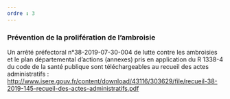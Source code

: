```yaml
---
ordre : 3
---
```

### Prévention de la prolifération de l’ambroisie

Un arrêté préfectoral n°38-2019-07-30-004 de lutte contre les ambroisies et le plan départemental d’actions (annexes) pris en application du R 1338-4 du code de la santé publique  sont  téléchargeables au recueil des actes administratifs : 
http://www.isere.gouv.fr/content/download/43116/303629/file/recueil-38-2019-145-recueil-des-actes-administratifs.pdf
